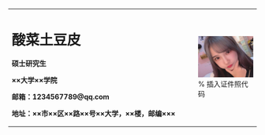 <table border="0">
  <tr>
    <td width="75%">
      <h1>酸菜土豆皮</h1>
      <p><b>硕士研究生</b></p>
      <p><b>××大学××学院</b></p>
      <p><b>邮箱：1234567789@qq.com</b></p>
      <p><b>地址：××市××区××路××号××大学，××楼，邮编×××</b></p>
    </td>
    <td width="25%">
      <img src="/4343434.jpg" width="100%">      % 插入证件照代码
    </td>
  </tr>
</table>
